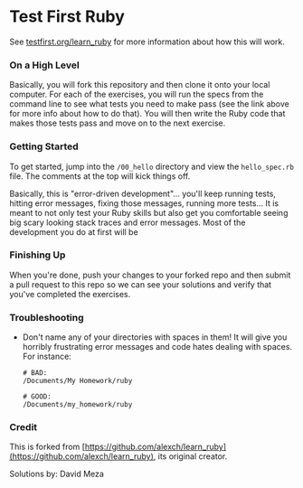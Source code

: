 Test First Ruby
==========

See [testfirst.org/learn_ruby](http://testfirst.org/learn_ruby#install) for more information about how this will work.


### On a High Level

Basically, you will fork this repository and then clone it onto your local computer.  For each of the exercises, you will run the specs from the command line to see what tests you need to make pass (see the link above for more info about how to do that).  You will then write the Ruby code that makes those tests pass and move on to the next exercise.


### Getting Started

To get started, jump into the `/00_hello` directory and view the `hello_spec.rb` file.  The comments at the top will kick things off.

Basically, this is "error-driven development"... you'll keep running tests, hitting error messages, fixing those messages, running more tests...  It is meant to not only test your Ruby skills but also get you comfortable seeing big scary looking stack traces and error messages.  Most of the development you do at first will be


### Finishing Up

When you're done, push your changes to your forked repo and then submit a pull request to this repo so we can see your solutions and verify that you've completed the exercises.


### Troubleshooting

* Don't name any of your directories with spaces in them! It will give you horribly frustrating error messages and code hates dealing with spaces.  For instance:

  ```language-bash
  # BAD:
  /Documents/My Homework/ruby

  # GOOD:
  /Documents/my_homework/ruby
  ```


### Credit

This is forked from [https://github.com/alexch/learn_ruby](https://github.com/alexch/learn_ruby), its original creator.

Solutions by: David Meza